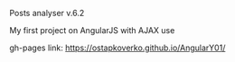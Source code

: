 Posts analyser v.6.2

My first project on AngularJS with AJAX use



gh-pages link: https://ostapkoverko.github.io/AngularY01/   
